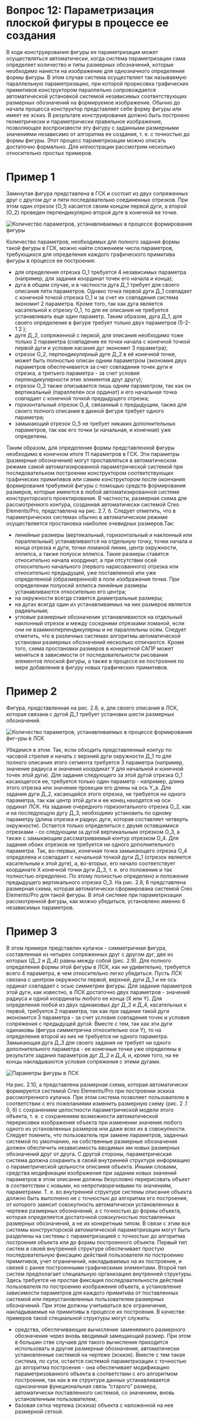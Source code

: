# Вопрос 12: Параметризация плоской фигуры в процессе ее создания
  В ходе конструирования фигуры ее параметризация может осуществляться автоматически, когда система параметризации сама определяет количество и типы размерных обозначений, которые необходимо нанести на изображение для однозначного определения формы фигуры. В этом случае система осуществляет так называемую параллельную параметризацию, при которой прорисовка графических примитивов конструктором параллельно сопровождается автоматической установкой системой независимых соответствующих размерных обозначений на формируемое изображение.
Обычно до начала процесса конструктор представляет себе форму фигуры или имеет ее эскиз. В результате конструирования должно быть построено геометрически и параметрически правильное изображение, позволяющее воспроизвести эту фигуру с заданными размерными значениями независимо от алгоритма ее создания, т. е. с точностью до формы фигуры. Этот процесс параметризации можно описать достаточно формально. Для иллюстрации рассмотрим несколько относительно простых примеров.

# Пример 1 
Замкнутая фигура представлена в ГСК и состоит из двух сопряженных друг с другом дуг и пяти последовательно соединенных отрезков. При этом один отрезок (O_1) касается своим концом первой дуги, а второй (О_2) проведен перпендикулярно второй дуге в конечной ее точке.

![ Количество параметров, устанавливаемых в процессе формирования фигуры](../resources/imgs/12/12_1.jpg)

  Количество параметров, необходимых для полного задания формы такой фигуры в ГСК, можно найти сложением числа параметров, требующихся для определения каждого графического примитива фигуры в процессе ее построения:
- для определения отрезка О_1 требуется 4 независимых параметра (например, для задания координат точек его начала и конца);
- дуга в общем случае, и в частности дуга Д_1 требует для своего описания пяти параметров.
  Однако точка первой дуги Д_1 совпадает с конечной точкой отрезка О_1 и за счет их совпадения система экономит 2 параметра. Кроме того, так как дуга является касательной к отрезку О_1, то для ее описания не требуется устанавливать еще один параметр. Таким образом, дуга Д_1, для своего определения в фигуре требует только двух параметров (5-2-1 2 ); 
- дуге Д_2, сопряженной с первой, для описания необходимо тоже только 2 параметра (совпадение ее точки начала с конечной точкой первой дуги и условие касания дуг экономит 3 параметра); 
- отрезок О_2, перпендикулярный дуге Д_2 в её конечной точке, может быть полностью описан одним параметром (экономия двух параметров обеспечивается за счет совпадения точек дуги и отрезка, а третьего параметра - за счет условия перпендикулярности этих элементов друг другу); 
- отрезок О_3 также описывается лишь одним параметром, так как он вертикальный (параллелен оси ординат) и его начальная точка совпадает с конечной точкой предыдущего отрезка; 
- горизонтальный отрезок О_4, связанный с предыдущим, также для своего полного описания в данной фигуре требует одного параметра;
- замыкающий отрезок О_5 не требует никаких дополнительных параметров, так как его точки (и начальная, и конечная) уже определены.

Таким образом, для определения формы представленной фигуры необходимо в конечном итоге 11 параметров в ГСК. Эти параметры (размерные обозначения) могут проставляться в автоматическом режиме самой автоматизированной параметрической системой при последовательном построении конструктором соответствующих графических примитивов или самим конструктором после окончания формирования требуемой фигуры с помощью средств формирования размеров, которые имеются в любой автоматизированной системе конструкторского проектирования. В частности, размерная схема для рассмотренного контура, созданная автоматически системой Сгео Elements/Pro, представлена на рис. 2.7, б. Следует отметить, что в параметрических системах обычно в автоматическом режиме осуществляется простановка наиболее очевидных размеров.Так: 
- линейные размеры (вертикальный, горизонтальный и наклонный или параллельный) устанавливаются на отдельную точку, точки начала и конца отрезка и дуги, точки ломаной линии, центр окружности, эллипса, а также полуоси эллипса. Такие размеры ставятся относительно начала координат, а при отсутствии осей относительно начального (первого нарисованного) отрезка или относительно предыдущей, уже поставленной или уже определенной (образмеренной) в поле изображения точки. При определении полуосей эллипса линейные размеры устанавливаются относительно его центра;
- на окружности всегда ставятся диаметральные размеры;
- на дугах всегда один из устанавливаемых на них размеров является радиальным;
- угловые размерные обозначения устанавливаются на отдельный наклонный отрезок и между соседними отрезками ломаной, если они не взаимноперпендикулярны и не параллельны осям.
Следует отметить, что в различных системах алгоритмы автоматической установки размерных обозначений несколько отличаются. Кроме того, схема простановки размеров в конкретной САПР может меняться в зависимости от последовательности рисования элементов плоской фигуры, а также в процессе ее построения по мере добавления в фигуру новых графических примитивов.
# Пример 2
Фигура, представленная на рис. 2.8, а, для своего описания в ЛСК, которая связана с дугой Д_1 требует установки шести размерных обозначений.

![Количество параметров, устанавливаемых в процессе формирования фиг-уры в ЛСК](../resources/imgs/12/12_2.jpg)

Убедимся в этом. Так, если обходить представленный контур по часовой стрелке и начать с верхней дуги окружности Д_1 то для полного описания этого сегмента требуется 3 параметра (например, значение радиуса и значения координат У для начальной и конечной точек этой дуги). Для задания следующего за этой дугой отрезка О_1 касающегося ее, требуется только один параметр - например, длина этого отрезка или значение проекции его длины на ось Y_а. Для задания дуги Д_2, касающейся этого отрезка, не требуется ни одного параметра, так как центр этой дуги и ее конец находятся на оси ординат ЛСК. На задание очередного горизонтального отрезка О_2, как и на последующую дугу Д_3, необходимо установить по одному параметру (длина отрезка и радиус дуги, которая составляет четверть окружности). Остается только 
определиться с двумя оставшимися отрезками - со следующим за дугой вертикальным отрезком О_3, а также с замыкающим рассматриваемый контур отрезком О_4. Для задания обоих отрезков не требуется ни одного дополнительного параметра. Так, во-первых, конечная точка замыкающего отрезка О_4 определена и совпадает с начальной точкой дуги Д_1 (отрезок является касательным к этой дуге), а, во-вторых, его начало соответствует координате X конечной точки дуги Д_3, т. е. его положение и так полностью определено. По этому полностью определено и положение предыдущего вертикального отрезка О_3. На рис. 2.8, 6 представлена размерная схема, которая автоматически сформирована системой Creo Elements/Pro для такой фигуры. В этой системе при параметризации рассмотренной фигуры, как можно убедиться, установлено именно 6 независимых параметров.
# Пример 3 
  В этом примере представлен кулачок - симметричная фигура, составленная из четырех сопряженных друг с другом дуг, две из которых (Д_2 и Д_4) равны между собой (рис. 2.9). Для полного определения формы этой фигуры в ЛСК, как ни удивительно, требуется всего 4 параметра, в чем относительно легко убедиться. Пусть ЛСК связана с центром окружности первой, верхней, дуги Д_1 и ее ось ординат совпадает с осью 
симметрии фигуры. Для задания параметров этой дуги, как известно, в ЛСК достаточно двух параметров - значений радиуса и одной координаты любого ее конца (X или Y). Для определения любой из двух одинаковых дуг Д_2 и Д_4, касательных к первой, требуется 2 параметра, так как при задании такой дуги экономится 3 параметра - за счет условия совпадения точек и условия сопряжения с предыдущей дугой. Вместе с тем, так как эти дуги одинаковы (фигура симметрична относительно оси Y), то на определение второй из них не требуется ни одного параметра.
Замыкающая дуга Д_3 для своего задания не требует ни одного дополнительного параметра - ее конечные точки уже определены в результате задания параметров дуг Д_2 и Д_4, и, кроме того, на ее концы накладываются условия сопряжения с этими дугами. 

![Параметры фигуры в ЛСК](../resources/imgs/12/12_3.jpg)

На рис. 2.10, а представлена размерная схема, которая автоматически формируется системой Сгео Elements/Pro при построении эскиза рассмотренного кулачка. При этом система позволяет пользователю в соответствии с его пожеланиями изменить размерную схему (рис. 2 .1 0, б) с сохранением целостности параметрической модели этого объекта, т. е. с сохранением возможности автоматической перерисовки изображения объекта при изменении значения любого одного из установленных размеров или даже всех их в совокупности. Следует помнить, что пользователь при замене параметров, заданных системой по умолчанию, на собственные размерные обозначения должен обеспечить независимость вводимых им новых размерных обозначений друг от друга.
  С другой стороны, параметрическая система должна сохранить в своей внутренней структуре информацию о параметрической цельности описания объекта. Иными словами, средства модификации изображения при задании новых значений параметров в этом описании должны безусловно перерисовать объект в соответствии с новыми, но непротиворечивыми по значениям, параметрами. Т. е. во внутренней структуре системы описание объекта должно быть выполнено не с точностью до алгоритма его построения, от которого зависит совокупность автоматически установленных в чертеже размерных обозначений, а с точностью до формы объекта, которая определяется достаточной совокупностью поставленных размерных обозначений, а не их конкретным типом. В связи с этим все системы конструкторской автоматической параметризации могут быть разделены на системы с параметризацией с точностью до алгоритма построения объекта или до формы построенного объекта. Первый тип систем в своей внутренней структуре обеспечивает простую последовательную фиксацию действий пользователя по построению примитивов, учет ограничений, накладываемых на их построение, и связей с ранее построенными графическими элементами. Второй тип систем предполагает специальную организацию внутренней структуры. Здесь требуется не простая фиксация последовательности действий пользователя по построению изображения объекта, а установление зависимости параметров для каждого примитива от поставленных системой или 
переустановленных пользователем размерных обозначений. При этом должны учитываться все ограничения, накладываемые на примитивы в процессе их построения. В качестве примеров такой специальной структуры могут служить: 
- средства, обеспечивающие вычисление заменяемого размерного обозначения через вновь вводимый замещающий размер. При этом в большин
стве случаев для такого вычисления приходится использовать и другие размерные обозначения, автоматически установленные системой на чертеже (эскизе). Вместе с тем такая система, по сути, остается системой параметризации с точностью до алгоритма построения - она обеспечивает модификацию параметризованного объекта в соответствии с его алгоритмом построения, так как в ее структуре данных устанавливается однозначная функциональная связь “старого” размера, автоматически поставленного системой, со значением, вновь установленным пользователем;
- базовая сетка чертежа (эскиза) объекта с наложенной на нее размерной сеткой.
